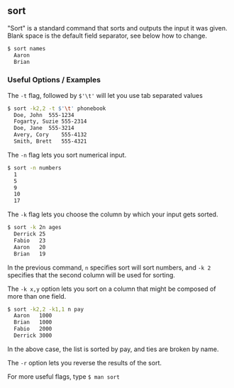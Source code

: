 ---
---

sort
--
"Sort" is a standard command that sorts and outputs the input it was given.  
Blank space is the default field separator, see below how to change.

<!-- minimal example -->
~~~ bash
$ sort names
  Aaron
  Brian
~~~

<!--more-->

### Useful Options / Examples

The `-t` flag, followed by `$'\t'` will let you use tab separated values

~~~ bash 
$ sort -k2,2 -t $'\t' phonebook 
  Doe, John	 555-1234
  Fogarty, Suzie 555-2314
  Doe, Jane	 555-3214
  Avery, Cory	 555-4132
  Smith, Brett	 555-4321
~~~

The `-n` flag lets you sort numerical input.

~~~ bash
$ sort -n numbers
  1
  5
  9
  10
  17
~~~

The `-k` flag lets you choose the column by which your input gets sorted.

~~~bash
$ sort -k 2n ages
  Derrick 25
  Fabio   23
  Aaron   20
  Brian   19
~~~

In the previous command, `n` specifies sort will sort numbers, and `-k 2` 
specifies that the second column will be used for sorting.


The `-k x,y` option lets you sort on a column that might be composed of more 
than one field. 

~~~bash
$ sort -k2,2 -k1,1 n pay
  Aaron   1000
  Brian   1000
  Fabio   2000
  Derrick 3000
~~~
In the above case, the list is sorted by pay, and ties are broken by name.

The `-r` option lets you reverse the results of the sort.

For more useful flags, type 
`$ man sort`

